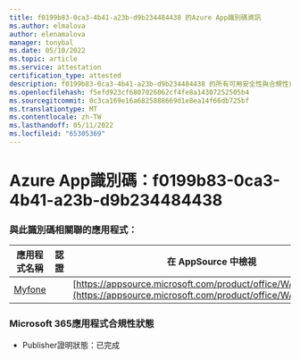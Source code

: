 ```yaml
---
title: f0199b83-0ca3-4b41-a23b-d9b234484438 的Azure App識別碼資訊
ms.author: elmalova
author: elenamalova
manager: tonybal
ms.date: 05/10/2022
ms.topic: article
ms.service: attestation
certification_type: attested
description: f0199b83-0ca3-4b41-a23b-d9b234484438 的所有可用安全性與合規性資訊。
ms.openlocfilehash: f5efd923cf6807026062cf4fe8a14307252505b4
ms.sourcegitcommit: 0c3ca169e16a6825888669d1e8ea14f66db725bf
ms.translationtype: MT
ms.contentlocale: zh-TW
ms.lasthandoff: 05/11/2022
ms.locfileid: "65305369"
---
```

# <a name="azure-app-id-f0199b83-0ca3-4b41-a23b-d9b234484438"></a>Azure App識別碼：f0199b83-0ca3-4b41-a23b-d9b234484438


### <a name="apps-associated-with-this-id"></a>與此識別碼相關聯的應用程式：
| **應用程式名稱** | **認證** | **在 AppSource 中檢視** |
|--------------|---------------|-----------------------|
| [Myfone](../forward/WA200000716.md) |  | [https://appsource.microsoft.com/product/office/WA200000716](https://appsource.microsoft.com/product/office/WA200000716) |

### <a name="microsoft-365-app-compliance-status"></a>Microsoft 365應用程式合規性狀態
- Publisher證明狀態：已完成
